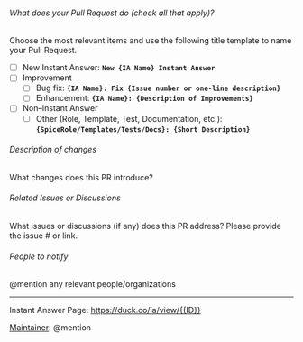 ###### What does your Pull Request do (check all that apply)?

Choose the most relevant items and use the following title template to name
your Pull Request.

- [ ] New Instant Answer: **`New {IA Name} Instant Answer`**
- [ ] Improvement
    - [ ] Bug fix: **`{IA Name}: Fix {Issue number or one-line description}`**
    - [ ] Enhancement: **`{IA Name}: {Description of Improvements}`**
- [ ] Non–Instant Answer
    - [ ] Other (Role, Template, Test, Documentation, etc.): **`{SpiceRole/Templates/Tests/Docs}: {Short Description}`**

###### Description of changes

What changes does this PR introduce? 

###### Related Issues or Discussions 

What issues or discussions (if any) does this PR address? Please provide the issue # or link.

###### People to notify

@mention any relevant people/organizations


---

Instant Answer Page: https://duck.co/ia/view/{{ID}}

[Maintainer](http://docs.duckduckhack.com/maintaining/guidelines.html): @mention
